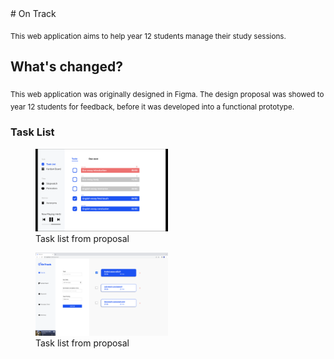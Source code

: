   <link rel="stylesheet" href="scss/readme.scss">
# On Track 

<sub> This web application aims to help year 12 students manage their study sessions. </sub>

## What's changed?
<sub> This web application was originally designed in Figma. The design proposal was showed to year 12 students for feedback, before it was developed into a functional prototype. </sub>

### Task List
<figure>
<img src="images/taskList.png" width = "50%"/>
<figcaption> Task list from proposal </figcaption>
</figure>

<figure>
<img src="images/taskListSite.png" width = "50%"/>
<figcaption id="pink"> Task list from proposal </figcaption>
</figure>


